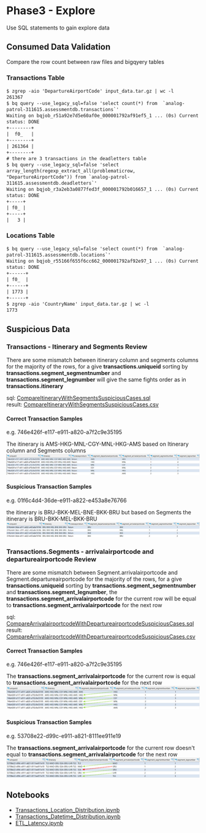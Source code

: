 # Phase3 - Explore

Use SQL statements to gain explore data

## Consumed Data Validation
Compare the row count between raw files and bigqyery tables 
### Transactions Table
```ssh
$ zgrep -aio 'DepartureAirportCode' input_data.tar.gz | wc -l
261367
$ bq query --use_legacy_sql=false 'select count(*) from  `analog-patrol-311615.assessmentdb.transactions`'
Waiting on bqjob_r51a92e7d5e60af0e_000001792af91ef5_1 ... (0s) Current status: DONE
+--------+
|  f0_   |
+--------+
| 261364 |
+--------+
# there are 3 transactions in the deadletters table
$ bq query --use_legacy_sql=false 'select array_length(regexp_extract_all(problematicrow, "DepartureAirportCode")) from `analog-patrol-311615.assessmentdb.deadletters`'
Waiting on bqjob_r3a2eb3a0877fed3f_000001792b016657_1 ... (0s) Current status: DONE   
+-----+
| f0_ |
+-----+
|   3 |
```

### Locations Table
```ssh
$ bq query --use_legacy_sql=false 'select count(*) from  `analog-patrol-311615.assessmentdb.locations`'
Waiting on bqjob_r55166f655f6cc662_000001792af92e97_1 ... (0s) Current status: DONE
+------+
| f0_  |
+------+
| 1773 |
+------+
$ zgrep -aio 'CountryName' input_data.tar.gz | wc -l
1773

```

## Suspicious Data

### Transactions - Itinerary and Segments Review
There are some mismatch between itinerary column and segments columns
for the majority of the rows, for a give **transactions.uniqueid** sorting by **transactions.segment_segmentnumber** and **transactions.segment_legnumber** will give the same fights order as in **transactions.itinerary**

sql: [CompareItineraryWithSegmentsSuspiciousCases.sql](queries/CompareItineraryWithSegmentsSuspiciousCases.sql)
<br />
result: [CompareItineraryWithSegmentsSuspiciousCases.csv](results/CompareItineraryWithSegmentsSuspiciousCases.csv)

#### Correct Transaction Samples

e.g. 746e426f-e117-e911-a820-a7f2c9e35195

The itinerary is AMS-HKG-MNL-CGY-MNL-HKG-AMS based on Itinerary column and Segments columns
![CompareItineraryWithSegmentsCorrectSample01](images/CompareItineraryWithSegmentsCorrectSample01.png)

#### Suspicious Transaction Samples
e.g. 01f6c4d4-36de-e911-a822-e453a8e76766

the itinerary is BRU-BKK-MEL-BNE-BKK-BRU but based on Segments the itinerary is BRU-BKK-MEL-BKK-BRU
![CompareItineraryWithSegmentsSuspiciousSample01](images/CompareItineraryWithSegmentsSuspiciousSample01.png)

### Transactions.Segments - arrivalairportcode and departureairportcode Review
There are some mismatch between Segment.arrivalairportcode and Segment.departureairportcode
for the majority of the rows, for a give **transactions.uniqueid** sorting by **transactions.segment_segmentnumber** and **transactions.segment_legnumber**, the **transactions.segment_arrivalairportcode** for the current row will be equal to **transactions.segment_arrivalairportcode** for the next row

sql: [CompareArrivalairportcodeWithDepartureairportcodeSuspiciousCases.sql](queries/CompareArrivalairportcodeWithDepartureairportcodeSuspiciousCases.sql)
<br />
result: [CompareArrivalairportcodeWithDepartureairportcodeSuspiciousCases.csv](results/CompareArrivalairportcodeWithDepartureairportcodeSuspiciousCases.csv)

#### Correct Transaction Samples

e.g. 746e426f-e117-e911-a820-a7f2c9e35195

The **transactions.segment_arrivalairportcode** for the current row is equal to **transactions.segment_arrivalairportcode** for the next row
![CompareArrivalairportcodeWithDepartureairportcodeCorrectSample01](images/CompareArrivalairportcodeWithDepartureairportcodeCorrectSample01.png)

#### Suspicious Transaction Samples

e.g. 53708e22-d99c-e911-a821-8111ee911e19

The **transactions.segment_arrivalairportcode** for the current row doesn't equal to **transactions.segment_arrivalairportcode** for the next row
![CompareArrivalairportcodeWithDepartureairportcodeSuspiciousSample01](images/CompareArrivalairportcodeWithDepartureairportcodeSuspiciousSample01.png)

## Notebooks
* [Transactions_Location_Distribution.ipynb](notebooks/Transactions_Location_Distribution.ipynb)
* [Transactions_Datetime_Distribution.ipynb](notebooks/Transactions_Datetime_Distribution.ipynb)
* [ETL_Latency.ipynb](notebooks/ETL_Latency.ipynb)
